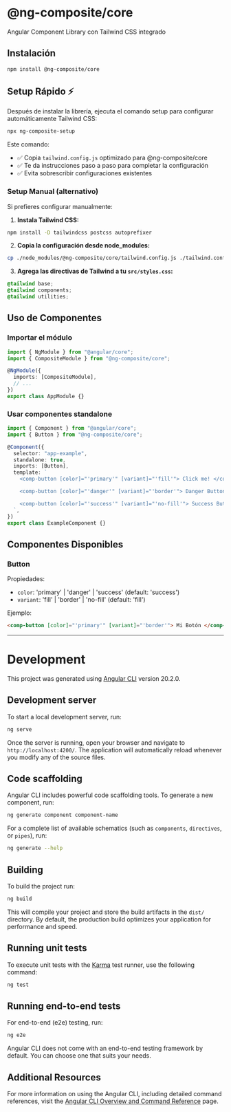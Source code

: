 # @ng-composite/core

Angular Component Library con Tailwind CSS integrado

## Instalación

```bash
npm install @ng-composite/core
```

## Setup Rápido ⚡

Después de instalar la librería, ejecuta el comando setup para configurar automáticamente Tailwind CSS:

```bash
npx ng-composite-setup
```

Este comando:

- ✅ Copia `tailwind.config.js` optimizado para @ng-composite/core
- ✅ Te da instrucciones paso a paso para completar la configuración
- ✅ Evita sobrescribir configuraciones existentes

### Setup Manual (alternativo)

Si prefieres configurar manualmente:

1. **Instala Tailwind CSS:**

```bash
npm install -D tailwindcss postcss autoprefixer
```

2. **Copia la configuración desde node_modules:**

```bash
cp ./node_modules/@ng-composite/core/tailwind.config.js ./tailwind.config.js
```

3. **Agrega las directivas de Tailwind a tu `src/styles.css`:**

```css
@tailwind base;
@tailwind components;
@tailwind utilities;
```

## Uso de Componentes

### Importar el módulo

```typescript
import { NgModule } from "@angular/core";
import { CompositeModule } from "@ng-composite/core";

@NgModule({
  imports: [CompositeModule],
  // ...
})
export class AppModule {}
```

### Usar componentes standalone

```typescript
import { Component } from "@angular/core";
import { Button } from "@ng-composite/core";

@Component({
  selector: "app-example",
  standalone: true,
  imports: [Button],
  template: `
    <comp-button [color]="'primary'" [variant]="'fill'"> Click me! </comp-button>

    <comp-button [color]="'danger'" [variant]="'border'"> Danger Button </comp-button>

    <comp-button [color]="'success'" [variant]="'no-fill'"> Success Button </comp-button>
  `,
})
export class ExampleComponent {}
```

## Componentes Disponibles

### Button

Propiedades:

- `color`: 'primary' | 'danger' | 'success' (default: 'success')
- `variant`: 'fill' | 'border' | 'no-fill' (default: 'fill')

Ejemplo:

```html
<comp-button [color]="'primary'" [variant]="'border'"> Mi Botón </comp-button>
```

---

# Development

This project was generated using [Angular CLI](https://github.com/angular/angular-cli) version 20.2.0.

## Development server

To start a local development server, run:

```bash
ng serve
```

Once the server is running, open your browser and navigate to `http://localhost:4200/`. The application will automatically reload whenever you modify any of the source files.

## Code scaffolding

Angular CLI includes powerful code scaffolding tools. To generate a new component, run:

```bash
ng generate component component-name
```

For a complete list of available schematics (such as `components`, `directives`, or `pipes`), run:

```bash
ng generate --help
```

## Building

To build the project run:

```bash
ng build
```

This will compile your project and store the build artifacts in the `dist/` directory. By default, the production build optimizes your application for performance and speed.

## Running unit tests

To execute unit tests with the [Karma](https://karma-runner.github.io) test runner, use the following command:

```bash
ng test
```

## Running end-to-end tests

For end-to-end (e2e) testing, run:

```bash
ng e2e
```

Angular CLI does not come with an end-to-end testing framework by default. You can choose one that suits your needs.

## Additional Resources

For more information on using the Angular CLI, including detailed command references, visit the [Angular CLI Overview and Command Reference](https://angular.dev/tools/cli) page.
